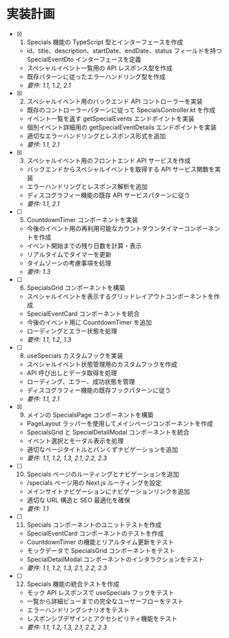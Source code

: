 # 実装計画

- [x] 1. Specials 機能の TypeScript 型とインターフェースを作成

  - id、title、description、startDate、endDate、status フィールドを持つ SpecialEventDto インターフェースを定義
  - スペシャルイベント一覧用の API レスポンス型を作成
  - 既存パターンに従ったエラーハンドリング型を作成
  - _要件: 1.1, 1.2, 2.1_

- [x] 2. スペシャルイベント用のバックエンド API コントローラーを実装

  - 既存のコントローラーパターンに従って SpecialsController.kt を作成
  - イベント一覧を返す getSpecialEvents エンドポイントを実装
  - 個別イベント詳細用の getSpecialEventDetails エンドポイントを実装
  - 適切なエラーハンドリングとレスポンス形式を追加
  - _要件: 1.1, 2.1_

- [x] 3. スペシャルイベント用のフロントエンド API サービスを作成

  - バックエンドからスペシャルイベントを取得する API サービス関数を実装
  - エラーハンドリングとレスポンス解析を追加
  - ディスコグラフィー機能の既存 API サービスパターンに従う
  - _要件: 1.1, 2.1_


- [ ] 5. CountdownTimer コンポーネントを実装

  - 今後のイベント用の再利用可能なカウントダウンタイマーコンポーネントを作成
  - イベント開始までの残り日数を計算・表示
  - リアルタイムでタイマーを更新
  - タイムゾーンの考慮事項を処理
  - _要件: 1.3_

- [ ] 6. SpecialsGrid コンポーネントを構築

  - スペシャルイベントを表示するグリッドレイアウトコンポーネントを作成
  - SpecialEventCard コンポーネントを統合
  - 今後のイベント用に CountdownTimer を追加
  - ローディングとエラー状態を処理
  - _要件: 1.1, 1.2, 1.3_

- [ ] 8. useSpecials カスタムフックを実装

  - スペシャルイベント状態管理用のカスタムフックを作成
  - API 呼び出しとデータ取得を処理
  - ローディング、エラー、成功状態を管理
  - ディスコグラフィー機能の既存フックパターンに従う
  - _要件: 1.1, 2.1_

- [x] 9. メインの SpecialsPage コンポーネントを構築

  - PageLayout ラッパーを使用してメインページコンポーネントを作成
  - SpecialsGrid と SpecialDetailModal コンポーネントを統合
  - イベント選択とモーダル表示を処理
  - 適切なページタイトルとパンくずナビゲーションを追加
  - _要件: 1.1, 1.2, 1.3, 2.1, 2.2, 2.3_

- [ ] 10. Specials ページのルーティングとナビゲーションを追加

  - /specials ページ用の Next.js ルーティングを設定
  - メインサイトナビゲーションにナビゲーションリンクを追加
  - 適切な URL 構造と SEO 最適化を確保
  - _要件: 1.1_

- [ ] 11. Specials コンポーネントのユニットテストを作成

  - SpecialEventCard コンポーネントのテストを作成
  - CountdownTimer の機能とリアルタイム更新をテスト
  - モックデータで SpecialsGrid コンポーネントをテスト
  - SpecialDetailModal コンポーネントのインタラクションをテスト
  - _要件: 1.1, 1.2, 1.3, 2.1, 2.2, 2.3_

- [ ] 12. Specials 機能の統合テストを作成
  - モック API レスポンスで useSpecials フックをテスト
  - 一覧から詳細ビューまでの完全なユーザーフローをテスト
  - エラーハンドリングシナリオをテスト
  - レスポンシブデザインとアクセシビリティ機能をテスト
  - _要件: 1.1, 1.2, 1.3, 2.1, 2.2, 2.3_
